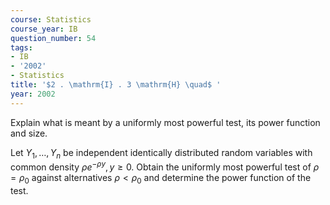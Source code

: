 ```yaml
---
course: Statistics
course_year: IB
question_number: 54
tags:
- IB
- '2002'
- Statistics
title: '$2 . \mathrm{I} . 3 \mathrm{H} \quad$ '
year: 2002
---
```



Explain what is meant by a uniformly most powerful test, its power function and size.

Let $Y_{1}, \ldots, Y_{n}$ be independent identically distributed random variables with common density $\rho e^{-\rho y}, y \geq 0$. Obtain the uniformly most powerful test of $\rho=\rho_{0}$ against alternatives $\rho<\rho_{0}$ and determine the power function of the test.